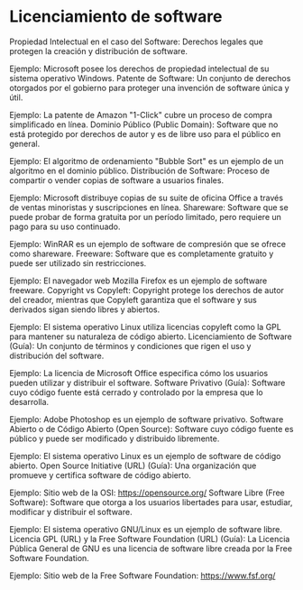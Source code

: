 # Licenciamiento de software

Propiedad Intelectual en el caso del Software: Derechos legales que protegen la creación y distribución de software.

Ejemplo: Microsoft posee los derechos de propiedad intelectual de su sistema operativo Windows.
Patente de Software: Un conjunto de derechos otorgados por el gobierno para proteger una invención de software única y útil.

Ejemplo: La patente de Amazon "1-Click" cubre un proceso de compra simplificado en línea.
Dominio Público (Public Domain): Software que no está protegido por derechos de autor y es de libre uso para el público en general.

Ejemplo: El algoritmo de ordenamiento "Bubble Sort" es un ejemplo de un algoritmo en el dominio público.
Distribución de Software: Proceso de compartir o vender copias de software a usuarios finales.

Ejemplo: Microsoft distribuye copias de su suite de oficina Office a través de ventas minoristas y suscripciones en línea.
Shareware: Software que se puede probar de forma gratuita por un período limitado, pero requiere un pago para su uso continuado.

Ejemplo: WinRAR es un ejemplo de software de compresión que se ofrece como shareware.
Freeware: Software que es completamente gratuito y puede ser utilizado sin restricciones.

Ejemplo: El navegador web Mozilla Firefox es un ejemplo de software freeware.
Copyright vs Copyleft: Copyright protege los derechos de autor del creador, mientras que Copyleft garantiza que el software y sus derivados sigan siendo libres y abiertos.

Ejemplo: El sistema operativo Linux utiliza licencias copyleft como la GPL para mantener su naturaleza de código abierto.
Licenciamiento de Software (Guía): Un conjunto de términos y condiciones que rigen el uso y distribución del software.

Ejemplo: La licencia de Microsoft Office especifica cómo los usuarios pueden utilizar y distribuir el software.
Software Privativo (Guía): Software cuyo código fuente está cerrado y controlado por la empresa que lo desarrolla.

Ejemplo: Adobe Photoshop es un ejemplo de software privativo.
Software Abierto o de Código Abierto (Open Source): Software cuyo código fuente es público y puede ser modificado y distribuido libremente.

Ejemplo: El sistema operativo Linux es un ejemplo de software de código abierto.
Open Source Initiative (URL) (Guía): Una organización que promueve y certifica software de código abierto.

Ejemplo: Sitio web de la OSI: https://opensource.org/
Software Libre (Free Software): Software que otorga a los usuarios libertades para usar, estudiar, modificar y distribuir el software.

Ejemplo: El sistema operativo GNU/Linux es un ejemplo de software libre.
Licencia GPL (URL) y la Free Software Foundation (URL) (Guía): La Licencia Pública General de GNU es una licencia de software libre creada por la Free Software Foundation.

Ejemplo: Sitio web de la Free Software Foundation: https://www.fsf.org/
